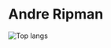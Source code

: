 # Andre Ripman 
![Top langs](https://github-readme-stats.vercel.app/api/top-langs?username=arip&layout=donut)

